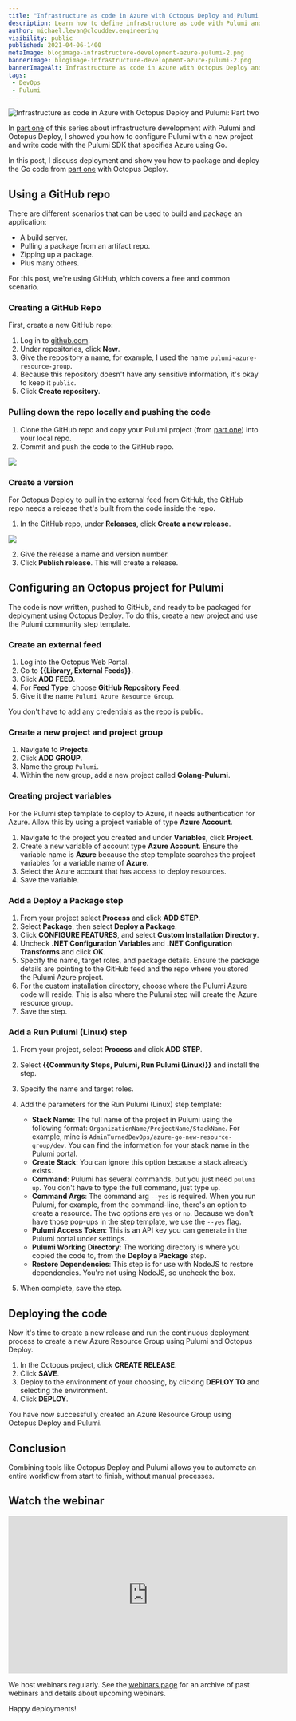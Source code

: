 ```yaml
---
title: "Infrastructure as code in Azure with Octopus Deploy and Pulumi: Part two"
description: Learn how to define infrastructure as code with Pulumi and Octopus Deploy.
author: michael.levan@clouddev.engineering
visibility: public
published: 2021-04-06-1400 
metaImage: blogimage-infrastructure-development-azure-pulumi-2.png
bannerImage: blogimage-infrastructure-development-azure-pulumi-2.png
bannerImageAlt: Infrastructure as code in Azure with Octopus Deploy and Pulumi Part two
tags:
 - DevOps
 - Pulumi
---
```


![Infrastructure as code in Azure with Octopus Deploy and Pulumi: Part two](blogimage-infrastructure-development-azure-pulumi-2.png)

In [part one](/blog/2021-04/iac-azure-octopus-pulumi-part-1/index.md) of this series about infrastructure development with Pulumi and Octopus Deploy, I showed you how to configure Pulumi with a new project and write code with the Pulumi SDK that specifies Azure using Go.

In this post, I discuss deployment and show you how to package and deploy the Go code from [part one](/blog/2021-04/iac-azure-octopus-pulumi-part-1/index.md) with Octopus Deploy.

## Using a GitHub repo

There are different scenarios that can be used to build and package an application:

- A build server.
- Pulling a package from an artifact repo.
- Zipping up a package.
- Plus many others.

For this post, we're using GitHub, which covers a free and common scenario.

### Creating a GitHub Repo

First, create a new GitHub repo:

1. Log in to [github.com](https://www.github.com).
2. Under repositories, click **New**.
3. Give the repository a name, for example, I used the name `pulumi-azure-resource-group`.
4. Because this repository doesn't have any sensitive information, it's okay to keep it `public`.
5. Click **Create repository**.

### Pulling down the repo locally and pushing the code

1. Clone the GitHub repo and copy your Pulumi project (from [part one](/blog/2021-04/iac-azure-octopus-pulumi-part-1/index.md)) into your local repo.
2. Commit and push the code to the GitHub repo.

![](images/2.png)

### Create a version

For Octopus Deploy to pull in the external feed from GitHub, the GitHub repo needs a release that's built from the code inside the repo.

1. In the GitHub repo, under **Releases**, click **Create a new release**. 

![](images/3.png)

2. Give the release a name and version number. 
2. Click **Publish release**. This will create a release.

## Configuring an Octopus project for Pulumi

The code is now written, pushed to GitHub, and ready to be packaged for deployment using Octopus Deploy. To do this, create a new project and use the Pulumi community step template.

### Create an external feed

1. Log into the Octopus Web Portal.
2. Go to **{{Library, External Feeds}}**.
3. Click **ADD FEED**.
4. For **Feed Type**, choose **GitHub Repository Feed**.
5. Give it the name `Pulumi Azure Resource Group`.

You don't have to add any credentials as the repo is public.

### Create a new project and project group

1. Navigate to **Projects**.
2. Click **ADD GROUP**.
3. Name the group `Pulumi`.
4. Within the new group, add a new project called **Golang-Pulumi**.

### Creating project variables

For the Pulumi step template to deploy to Azure, it needs authentication for Azure. Allow this by using a project variable of type **Azure Account**.

1. Navigate to the project you created and under **Variables**, click **Project**.
2. Create a new variable of account type **Azure Account**. Ensure the variable name is **Azure** because the step template searches the project variables for a variable name of **Azure**.
3. Select the Azure account that has access to deploy resources.
4. Save the variable.

### Add a Deploy a Package step

1. From your project select **Process** and click **ADD STEP**.
1. Select **Package**, then select **Deploy a Package**. 
1. Click **CONFIGURE FEATURES**, and select **Custom Installation Directory**.
1. Uncheck **.NET Configuration Variables** and **.NET Configuration Transforms** and click **OK**.
1. Specify the name, target roles, and package details. Ensure the package details are pointing to the GitHub feed and the repo where you stored the Pulumi Azure project.
1. For the custom installation directory, choose where the Pulumi Azure code will reside. This is also where the Pulumi step will create the Azure resource group.
1. Save the step.

### Add a Run Pulumi (Linux) step

1. From your project, select **Process** and click **ADD STEP**.
1. Select **{{Community Steps, Pulumi, Run Pulumi (Linux)}}** and install the step. 
1. Specify the name and target roles. 
1. Add the parameters for the Run Pulumi (Linux) step template:
   - **Stack Name**: The full name of the project in Pulumi using the following format: `OrganizationName/ProjectName/StackName`. For example, mine is `AdminTurnedDevOps/azure-go-new-resource-group/dev`. You can find the information for your stack name in the Pulumi portal.
   - **Create Stack**: You can ignore this option because a stack already exists.
   - **Command**: Pulumi has several commands, but you just need `pulumi up`. You don't have to type the full command, just type `up`.
   - **Command Args**: The command arg `--yes` is required. When you run Pulumi, for example, from the command-line, there's an option to create a resource. The two options are `yes` or `no`. Because we don't have those pop-ups in the step template, we use the `--yes` flag.
   - **Pulumi Access Token**: This is an API key you can generate in the Pulumi portal under settings.
   - **Pulumi Working Directory**: The working directory is where you copied the code to, from the **Deploy a Package** step.
   - **Restore Dependencies**: This step is for use with NodeJS to restore dependencies. You're not using NodeJS, so uncheck the box.

5. When complete, save the step.

## Deploying the code

Now it's time to create a new release and run the continuous deployment process to create a new Azure Resource Group using Pulumi and Octopus Deploy.

1. In the Octopus project, click **CREATE RELEASE**.
2. Click **SAVE**.
3. Deploy to the environment of your choosing, by clicking **DEPLOY TO** and selecting the environment. 
4. Click **DEPLOY**.

You have now successfully created an Azure Resource Group using Octopus Deploy and Pulumi.

## Conclusion

Combining tools like Octopus Deploy and Pulumi allows you to automate an entire workflow from start to finish, without manual processes.

## Watch the webinar

<iframe width="560" height="315" src="https://www.youtube.com/embed/SA3-efF5PWk" title="YouTube video player" frameborder="0" allow="accelerometer; autoplay; clipboard-write; encrypted-media; gyroscope; picture-in-picture" allowfullscreen></iframe>

We host webinars regularly. See the [webinars page](https://octopus.com/events) for an archive of past webinars and details about upcoming webinars. 

Happy deployments!
